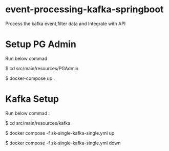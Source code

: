 # event-processing-kafka-springboot
Process the kafka event,filter data and Integrate with API 

# Setup PG Admin  

Run below commad 

$ cd src/main/resources/PGAdmin

$ docker-compose up .

# Kafka Setup 

Run below commad :

$ cd src/main/resources/kafka

$ docker compose -f zk-single-kafka-single.yml up 

$ docker compose -f zk-single-kafka-single.yml down



